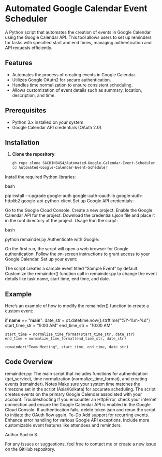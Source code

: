 
# Automated Google Calendar Event Scheduler

A Python script that automates the creation of events in Google Calendar using the Google Calendar API. This tool allows users to set up reminders for tasks with specified start and end times, managing authentication and API requests efficiently.

## Features

- Automates the process of creating events in Google Calendar.
- Utilizes Google OAuth2 for secure authentication.
- Handles time normalization to ensure consistent scheduling.
- Allows customization of event details such as summary, location, description, and time.

## Prerequisites

- Python 3.x installed on your system.
- Google Calendar API credentials (OAuth 2.0).

## Installation

1. **Clone the repository**:
   ```bash
   gh repo clone SACHIN3454/Automated-Google-Calendar-Event-Scheduler
   cd Automated-Google-Calendar-Event-Scheduler
Install the required Python libraries:

bash

pip install --upgrade google-auth google-auth-oauthlib google-auth-httplib2 google-api-python-client
Set up Google API credentials:

Go to the Google Cloud Console.
Create a new project.
Enable the Google Calendar API for the project.
Download the credentials.json file and place it in the root directory of the project.
Usage
Run the script:

bash

python remainder.py
Authenticate with Google:

On the first run, the script will open a web browser for Google authentication.
Follow the on-screen instructions to grant access to your Google Calendar.
Set up your event:

The script creates a sample event titled "Sample Event" by default.
Customize the remainder() function call in remainder.py to change the event details like task name, start time, end time, and date.
## Example
Here’s an example of how to modify the remainder() function to create a custom event:



if __name__ == "__main__":
    date_str = dt.datetime.now().strftime("%Y-%m-%d")
    start_time_str = "9:00 AM"
    end_time_str = "10:00 AM"

    start_time = normalize_time_format(start_time_str, date_str)
    end_time = normalize_time_format(end_time_str, date_str)

    remainder("Team Meeting", start_time, end_time, date_str)
    
## Code Overview
remainder.py: The main script that includes functions for authentication (get_service), time normalization (normalize_time_format), and creating events (remainder).
Notes
Make sure your system time matches the timezone set in the script (Asia/Kolkata) for accurate scheduling.
The script creates events on the primary Google Calendar associated with your account.
Troubleshooting
If you encounter an HttpError, check your internet connection and ensure the Google Calendar API is enabled in the Google Cloud Console.
If authentication fails, delete token.json and rerun the script to initiate the OAuth flow again.
To-Do
Add support for recurring events.
Enhance error handling for various Google API exceptions.
Include more customizable event features like attendees and reminders.

Author
Sachin S.


For any issues or suggestions, feel free to contact me or create a new issue on the GitHub repository.

